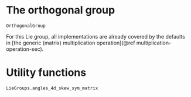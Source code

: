 # The orthogonal group

```@docs
OrthogonalGroup
```

For this Lie group, all implementations are already covered by the defaults in [the generic (matrix) multiplication operation](@ref multiplication-operation-sec).

# Utility functions

```@docs
LieGroups.angles_4d_skew_sym_matrix
```